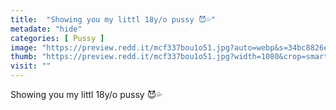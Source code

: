 ```yaml
---
title:  "Showing you my littl 18y/o pussy 😈💦"
metadate: "hide"
categories: [ Pussy ]
image: "https://preview.redd.it/mcf337bou1o51.jpg?auto=webp&s=34bc8826e9e23d684a92e3ab94a57bcefa11b608"
thumb: "https://preview.redd.it/mcf337bou1o51.jpg?width=1080&crop=smart&auto=webp&s=1981788f418314c356ea8e5cda9900d023ed75d6"
visit: ""
---
```

Showing you my littl 18y/o pussy 😈💦
